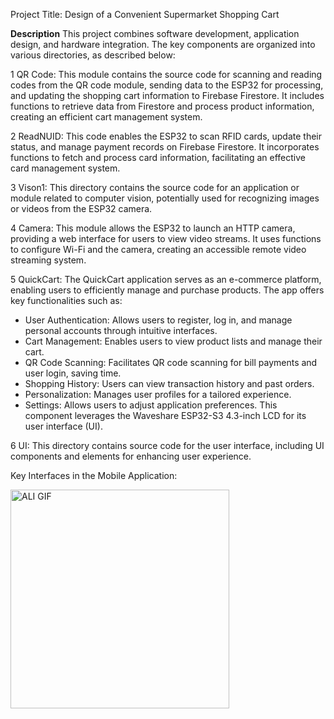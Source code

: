 Project Title: Design of a Convenient Supermarket Shopping Cart

**Description**
This project combines software development, application design, and hardware integration. The key components are organized into various directories, as described below:

1 QR Code:
This module contains the source code for scanning and reading codes from the QR code module, sending data to the ESP32 for processing, and updating the shopping cart information to Firebase Firestore. It includes functions to retrieve data from Firestore and process product information, creating an efficient cart management system.

2 ReadNUID:
This code enables the ESP32 to scan RFID cards, update their status, and manage payment records on Firebase Firestore. It incorporates functions to fetch and process card information, facilitating an effective card management system.

3 Vison1:
This directory contains the source code for an application or module related to computer vision, potentially used for recognizing images or videos from the ESP32 camera.

4 Camera:
This module allows the ESP32 to launch an HTTP camera, providing a web interface for users to view video streams. It uses functions to configure Wi-Fi and the camera, creating an accessible remote video streaming system.

5 QuickCart:
The QuickCart application serves as an e-commerce platform, enabling users to efficiently manage and purchase products. The app offers key functionalities such as:

 - User Authentication: Allows users to register, log in, and manage personal accounts through intuitive interfaces.
 - Cart Management: Enables users to view product lists and manage their cart.
 - QR Code Scanning: Facilitates QR code scanning for bill payments and user login, saving time.
 - Shopping History: Users can view transaction history and past orders.
 - Personalization: Manages user profiles for a tailored experience.
 - Settings: Allows users to adjust application preferences.
This component leverages the Waveshare ESP32-S3 4.3-inch LCD for its user interface (UI).

6 UI:
This directory contains source code for the user interface, including UI components and elements for enhancing user experience.

Key Interfaces in the Mobile Application:

<img src="https://github.com/user-attachments/assets/30f4c2f7-0e29-41db-bae7-95991300cab4" alt="ALI GIF" width="350">
